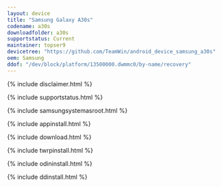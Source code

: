 ```yaml
---
layout: device
title: "Samsung Galaxy A30s"
codename: a30s
downloadfolder: a30s
supportstatus: Current
maintainer: topser9
devicetree: "https://github.com/TeamWin/android_device_samsung_a30s"
oem: Samsung
ddof: "/dev/block/platform/13500000.dwmmc0/by-name/recovery"
---
```


{% include disclaimer.html %}

{% include supportstatus.html %}

{% include samsungsystemasroot.html %}

{% include appinstall.html %}

{% include download.html %}

{% include twrpinstall.html %}

{% include odininstall.html %}

{% include ddinstall.html %}
